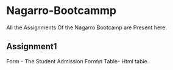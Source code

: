 # Nagarro-Bootcammp

All the Assignments Of the Nagarro Bootcamp are Present here.

## Assignment1
Form - The Student Admission Form\n
Table- Html table.
